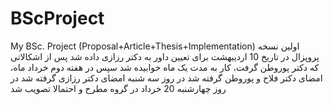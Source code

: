 # BScProject
My BSc. Project (Proposal+Article+Thesis+Implementation)
اولین نسخه پروپزال در تاریخ 10 اردیبهشت برای تعیین داور به دکتر رزازی داده شد
پس از اشکالاتی که دکتر پوروطن گرفت، کار به مدت یک ماه خوابیده شد
سپس در هفته دوم خرداد ماه، امضای دکتر فلاح و پوروطن گرفته شد
در روز سه شنبه امضای دکتر رزازی گرفته شد
در روز چهارشنبه 20 خرداد در گروه مطرح و احتمالا تصویب شد
